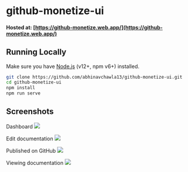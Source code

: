 # github-monetize-ui
#### Hosted at: [https://github-monetize.web.app/](https://github-monetize.web.app/)


## Running Locally

Make sure you have [Node.js](http://nodejs.org/) (v12+, npm v6+) installed.

```sh
git clone https://github.com/abhinavchawla13/github-monetize-ui.git
cd github-monetize-ui
npm install
npm run serve
```

## Screenshots
Dashboard
<img src="https://imgur.com/oxeb7RH.png"/>

Edit documentation
<img src="https://imgur.com/62FOpLj.png"/>

Published on GitHub
<img src="https://imgur.com/QZq2cmX.png"/>

Viewing documentation
<img src="https://imgur.com/iu3UwpN.png"/>
